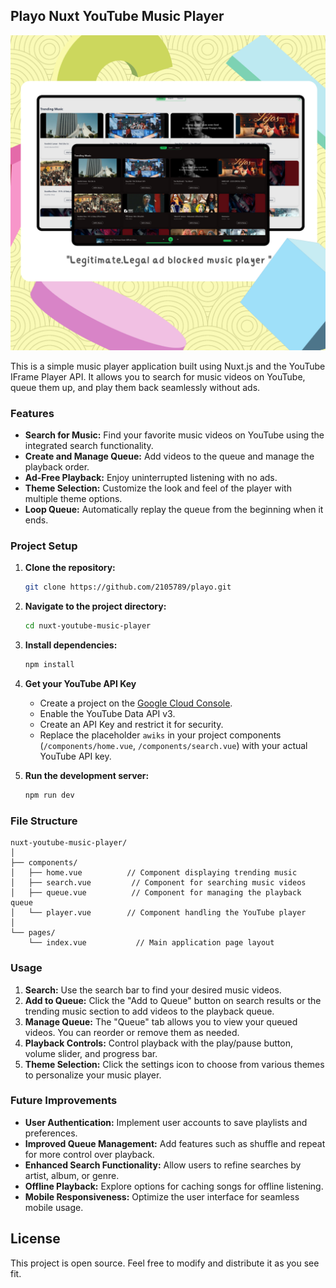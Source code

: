 ## Playo Nuxt YouTube Music Player

![banner](https://raw.githubusercontent.com/2105789/Playo/master/Banner.png)

This is a simple music player application built using Nuxt.js and the YouTube IFrame Player API. It allows you to search for music videos on YouTube, queue them up, and play them back seamlessly without ads.

### Features

*   **Search for Music:** Find your favorite music videos on YouTube using the integrated search functionality.
*   **Create and Manage Queue:** Add videos to the queue and manage the playback order.
*   **Ad-Free Playback:** Enjoy uninterrupted listening with no ads.
*   **Theme Selection:** Customize the look and feel of the player with multiple theme options.
*   **Loop Queue:**  Automatically replay the queue from the beginning when it ends.

### Project Setup

1.  **Clone the repository:**

    ```bash
    git clone https://github.com/2105789/playo.git
    ```

2.  **Navigate to the project directory:**

    ```bash
    cd nuxt-youtube-music-player
    ```

3.  **Install dependencies:**

    ```bash
    npm install
    ```

4.  **Get your YouTube API Key**

    *   Create a project on the [Google Cloud Console](https://console.cloud.google.com/).
    *   Enable the YouTube Data API v3.
    *   Create an API Key and restrict it for security. 
    *   Replace the placeholder `awiks` in your project components (`/components/home.vue`, `/components/search.vue`) with your actual YouTube API key.

5.  **Run the development server:**

    ```bash
    npm run dev
    ```

### File Structure

```
nuxt-youtube-music-player/
│   
├── components/
│   ├── home.vue          // Component displaying trending music
│   ├── search.vue         // Component for searching music videos
│   ├── queue.vue          // Component for managing the playback queue
│   └── player.vue        // Component handling the YouTube player
│   
└── pages/
    └── index.vue           // Main application page layout 
```

### Usage

1.  **Search:** Use the search bar to find your desired music videos.
2.  **Add to Queue:** Click the "Add to Queue" button on search results or the trending music section to add videos to the playback queue.
3.  **Manage Queue:** The "Queue" tab allows you to view your queued videos. You can reorder or remove them as needed.
4.  **Playback Controls:** Control playback with the play/pause button, volume slider, and progress bar.
5.  **Theme Selection:** Click the settings icon to choose from various themes to personalize your music player.

### Future Improvements

*   **User Authentication:** Implement user accounts to save playlists and preferences.
*   **Improved Queue Management:** Add features such as shuffle and repeat for more control over playback.
*   **Enhanced Search Functionality:**  Allow users to refine searches by artist, album, or genre.
*   **Offline Playback:** Explore options for caching songs for offline listening. 
*   **Mobile Responsiveness:** Optimize the user interface for seamless mobile usage.

## License

This project is open source. Feel free to modify and distribute it as you see fit.
